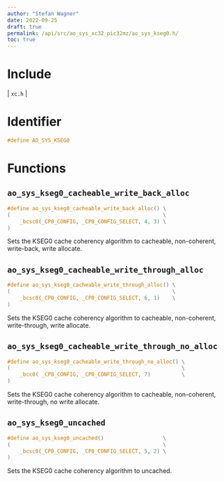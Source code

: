 ```yaml
---
author: "Stefan Wagner"
date: 2022-09-25
draft: true
permalink: /api/src/ao_sys_xc32_pic32mz/ao_sys_kseg0.h/
toc: true
---
```


# Include

| `xc.h` |

# Identifier

```c
#define AO_SYS_KSEG0
```

# Functions

## `ao_sys_kseg0_cacheable_write_back_alloc`

```c
#define ao_sys_kseg0_cacheable_write_back_alloc() \
(                                                 \
    _bcsc0(_CP0_CONFIG, _CP0_CONFIG_SELECT, 4, 3) \
)
```

Sets the KSEG0 cache coherency algorithm to cacheable, non-coherent, write-back, write allocate.

## `ao_sys_kseg0_cacheable_write_through_alloc`

```c
#define ao_sys_kseg0_cacheable_write_through_alloc() \
(                                                    \
    _bcsc0(_CP0_CONFIG, _CP0_CONFIG_SELECT, 6, 1)    \
)
```

Sets the KSEG0 cache coherency algorithm to cacheable, non-coherent, write-through, write allocate.

## `ao_sys_kseg0_cacheable_write_through_no_alloc`

```c
#define ao_sys_kseg0_cacheable_write_through_no_alloc() \
(                                                       \
    _bcc0( _CP0_CONFIG, _CP0_CONFIG_SELECT, 7)          \
)
```

Sets the KSEG0 cache coherency algorithm to cacheable, non-coherent, write-through, no write allocate.

## `ao_sys_kseg0_uncached`

```c
#define ao_sys_kseg0_uncached()                   \
(                                                 \
    _bcsc0(_CP0_CONFIG, _CP0_CONFIG_SELECT, 5, 2) \
)
```

Sets the KSEG0 cache coherency algorithm to uncached.
